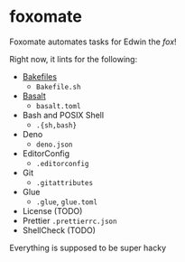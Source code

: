# foxomate

Foxomate automates tasks for Edwin the _fox_!

Right now, it lints for the following:

- [Bakefiles](https://github.com/hyperupcall/bake)
  - `Bakefile.sh`
- [Basalt](https://github.com/hyperupcall/basalt)
  - `basalt.toml`
- Bash and POSIX Shell
  - `.{sh,bash}`
- Deno
  - `deno.json`
- EditorConfig
  - `.editorconfig`
- Git
  - `.gitattributes`
- Glue
  - `.glue`, `glue.toml`
- License (TODO)
- Prettier
  `.prettierrc.json`
- ShellCheck (TODO)

Everything is supposed to be super hacky
